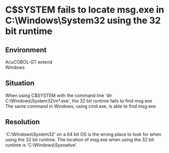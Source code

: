# C$SYSTEM fails to locate msg.exe in C:\Windows\System32 using the 32 bit runtime
## Environment
AcuCOBOL-GT extend  
Windows  

## Situation
When using C$SYSTEM with the command line 'dir C:\Windows\System32\m*.exe', the 32 bit runtime fails to find msg.exe  
The same command in Windows, using cmd.exe, is able to find msg.exe  

## Resolution
'C:\Windows\System32' on a 64 bit OS is the wrong place to look for when using the 32 bit runtime. The location of msg.exe when using the 32 bit runtime is 'C:\Windows\Sysnative'.  